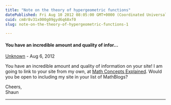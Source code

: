 ```yaml
---
title: "Note on the theory of hypergeometric functions"
datePublished: Fri Aug 10 2012 08:05:00 GMT+0000 (Coordinated Universal Time)
cuid: cm8r8v31x000g09gyd6q68xf0
slug: note-on-the-theory-of-hypergeometric-functions-1

---
```



#### You have an incredible amount and quality of infor...
[Unknown](https://www.blogger.com/profile/17228027233405770851 "noreply@blogger.com") - <time datetime="2012-08-11T06:16:39.110+02:00">Aug 6, 2012</time>

You have an incredible amount and quality of information on your site! I am going to link to your site from my own, at [Math Concepts Explained](http://sk19math.blogspot.com). Would you be open to including my site in your list of MathBlogs?  
  
Cheers,  
Shaun
<hr />
